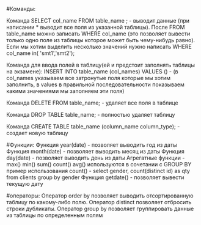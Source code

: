 #Команды:

Команда SELECT col_name FROM table_name ; - выводит данные (при написании * выводит все поля из указанной таблицы). После FROM table_name можно записать WHERE col_name (это позволяет вывести только одно поле из таблицы которое может быть чему-нибудь равно).
Если мы хотим выделить несколько значений нужно написать 
WHERE col_name in( 'smt1','smt2');

Команда для ввода полей в таблицу(ей и предстоит заполнять таблицы на экзамене):
INSERT INTO table_name (col_names) VALUES () - 
(в col_names указываем все затронутые поля которые мы хотим заполнить, 
в values в правильной последовательности показываем какими 
значениями мы заполняем эти поля)

Команда DELETE FROM table_name; - удаляет все поля в таблице

Команда DROP TABLE table_name; - полностью удаляет таблицу 

Команда CREATE TABLE table_name (column_name column_type); - создает новую таблицу 

#Функции:
Функция year(date) - позволяет выводить год из даты
Функция month(date) - позволяет выводить месяц из даты
Функция day(date) - позволяет выводить день из даты
Агрегатные функции - max() min() sum() count() avg() используются в сочетании с GROUP BY
пример использования count() - 
	select gender,
	count(distinct id) as qty
	from clients
	group by gender
Функция getdate() - позволяет вывести текущую дату

#операторы:
Оператор order by позволяет выводить отсортированную таблицу по какому-либо полю.
Оператор distinct позволяет отбросить строки дубликаты.
Оператор group by позволяет группировать данные из таблицы по определенным полям